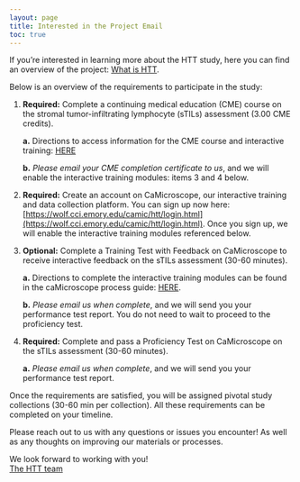 ```yaml
---
layout: page
title: Interested in the Project Email
toc: true
---
```


If you’re interested in learning more about the HTT study, here you can find an overview of the project: [What is HTT](../whatIsHTT.md).  

Below is an overview of the requirements to participate in the study:  

1.	**Required:** Complete a continuing medical education (CME) course on the stromal tumor-infiltrating lymphocyte (sTILs) assessment (3.00 CME credits).  

    **a.**	Directions to access information for the CME course and interactive training: [HERE](../training-2023.md)   
    
    **b.**	*Please email your CME completion certificate to us*, and we will enable the interactive training modules: items 3 and 4 below.  

2.	**Required:** Create an account on CaMicroscope, our interactive training and data collection platform. You can sign up now here: [https://wolf.cci.emory.edu/camic/htt/login.html](https://wolf.cci.emory.edu/camic/htt/login.html). Once you sign up, we will enable the interactive training modules referenced below. 

3.	**Optional:** Complete a Training Test with Feedback on CaMicroscope to receive interactive feedback on the sTILs assessment (30-60 minutes). 

    **a.**	Directions to complete the interactive training modules can be found in the caMicroscope process guide: [HERE](../process-guides/caMicro-ProcessGuide.md).  

    **b.**	*Please email us when complete*, and we will send you your performance test report. You do not need to wait to proceed to the proficiency test.  

4.	**Required:** Complete and pass a Proficiency Test on CaMicroscope on the sTILs assessment (30-60 minutes).
    
    **a.**	*Please email us when complete*, and we will send you your performance test report.


Once the requirements are satisfied, you will be assigned pivotal study collections (30-60 min per collection). All these requirements can be completed on your timeline. 

Please reach out to us with any questions or issues you encounter! As well as any thoughts on improving our materials or processes. 

We look forward to working with you!    
[The HTT team](../team.md)
